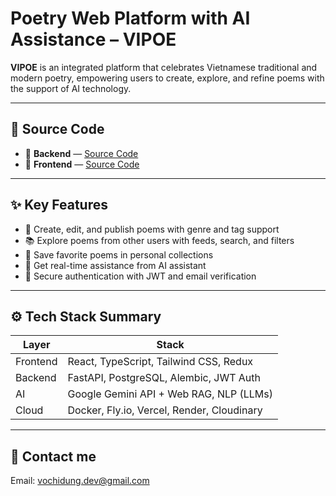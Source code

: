 # Poetry Web Platform with AI Assistance – VIPOE

**VIPOE** is an integrated platform that celebrates Vietnamese traditional and modern poetry, empowering users to create, explore, and refine poems with the support of AI technology.

---

## 🧠 Source Code
- 🔗 **Backend** — [Source Code](https://github.com/johnvo24/vipoe-backend.git)
- 🔗 **Frontend** — [Source Code](https://github.com/johnvo24/vipoe-web.git)

---

## ✨ Key Features

- 📝 Create, edit, and publish poems with genre and tag support
- 📚 Explore poems from other users with feeds, search, and filters
- 💾 Save favorite poems in personal collections
- 🤖 Get real-time assistance from AI assistant
- 🔐 Secure authentication with JWT and email verification

---

## ⚙️ Tech Stack Summary

| Layer     | Stack                                 |
|-----------|----------------------------------------|
| Frontend  | React, TypeScript, Tailwind CSS, Redux |
| Backend   | FastAPI, PostgreSQL, Alembic, JWT Auth |
| AI        | Google Gemini API + Web RAG, NLP (LLMs) |
| Cloud     | Docker, Fly.io, Vercel, Render, Cloudinary  |

---

## 💬 Contact me

Email: vochidung.dev@gmail.com